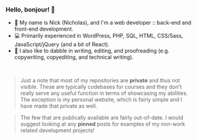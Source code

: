 ### Hello, bonjour! :wave:

- :deciduous_tree: My name is Nick (Nicholas), and I'm a web developer :: back-end and front-end development.
- :computer: Primarily experienced in WordPress, PHP, SQL, HTML, CSS/Sass, JavaScript/jQuery (and a bit of React).
- :newspaper: I also like to dabble in writing, editing, and proofreading (e.g. copywriting, copyediting, and technical writing).

<br>

> Just a note that most of my repositories are **private** and thus not visible. These are typically codebases for courses and they don't really serve any useful function in terms of showcasing my abilities. The exception is my personal website, which is fairly simple and I have made that private as well.

> The few that are publically available are fairly out-of-date. I would suggest looking at any **pinned** posts for examples of my non-work related development projects!

<!--
**nlamo/nlamo** is a ✨ _special_ ✨ repository because its `README.md` (this file) appears on your GitHub profile.
-->
